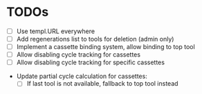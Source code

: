 # TODOs

- [ ] Use templ.URL everywhere
- [ ] Add regenerations list to tools for deletion (admin only)
- [ ] Implement a cassette binding system, allow binding to top tool
- [ ] Allow disabling cycle tracking for cassettes
- [ ] Allow disabling cycle tracking for specific cassettes
- Update partial cycle calculation for cassettes:
  - [ ] If last tool is not available, fallback to top tool instead
